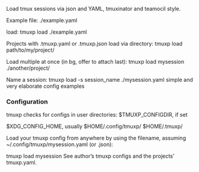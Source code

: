 Load tmux sessions via json and YAML, tmuxinator and teamocil style.

Example file: ./example.yaml

load:
tmuxp load ./example.yaml

Projects with .tmuxp.yaml or .tmuxp.json load via directory:
tmuxp load path/to/my/project/

Load multiple at once (in bg, offer to attach last):
tmuxp load mysession ./another/project/

Name a session:
tmuxp load -s session_name ./mysession.yaml
simple and very elaborate config examples


### Configuration
tmuxp checks for configs in user directories:
$TMUXP_CONFIGDIR, if set

$XDG_CONFIG_HOME, usually $HOME/.config/tmuxp/
$HOME/.tmuxp/

Load your tmuxp config from anywhere by using the filename, assuming ~/.config/tmuxp/mysession.yaml (or .json):

tmuxp load mysession
See author’s tmuxp configs and the projects’ tmuxp.yaml.

